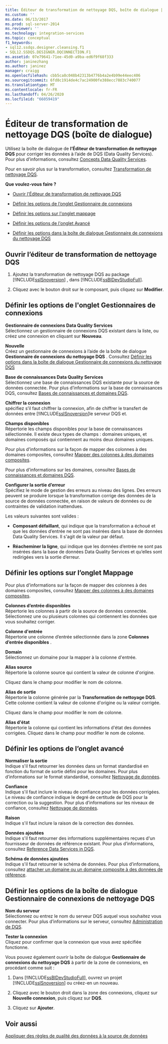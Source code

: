 ```yaml
---
title: Éditeur de transformation de nettoyage DQS, boîte de dialogue | Microsoft Docs
ms.custom: ''
ms.date: 06/13/2017
ms.prod: sql-server-2014
ms.reviewer: ''
ms.technology: integration-services
ms.topic: conceptual
f1_keywords:
- sql12.ssdqs.designer.cleansing.f1
- SQL12.SSDQS.DESIGNER.DQCONNECTION.F1
ms.assetid: 07e79641-71ee-45d0-a9ba-ed6f9f68f333
author: janinezhang
ms.author: janinez
manager: craigg
ms.openlocfilehash: cbb5ca8c048b42313b4776b4a2e4b99e44eec406
ms.sourcegitcommit: 6fd8c1914de4c7ac24900fe388ecc7883c740077
ms.translationtype: MT
ms.contentlocale: fr-FR
ms.lasthandoff: 04/26/2020
ms.locfileid: "66059419"
---
```

# <a name="dqs-cleansing-transformation-editor-dialog-box"></a>Éditeur de transformation de nettoyage DQS (boîte de dialogue)
  Utilisez la boîte de dialogue de **l’Éditeur de transformation de nettoyage DQS** pour corriger les données à l’aide de DQS (Data Quality Services). Pour plus d’informations, consultez [Concepts Data Quality Services](../../2014/data-quality-services/data-quality-services-concepts.md).  
  
 Pour en savoir plus sur la transformation, consultez [Transformation de nettoyage DQS](data-flow/transformations/dqs-cleansing-transformation.md).  
  
 **Que voulez-vous faire ?**  
  
-   [Ouvrir l'Éditeur de transformation de nettoyage DQS](#open)  
  
-   [Définir les options de l’onglet Gestionnaire de connexions](#connection)  
  
-   [Définir les options sur l'onglet mappage](#mapping)  
  
-   [Définir les options de l'onglet Avancé](#advanced)  
  
-   [Définir les options dans la boîte de dialogue Gestionnaire de connexions du nettoyage DQS](#manager)  
  
##  <a name="open-the-dqs-cleansing-transformation-editor"></a><a name="open"></a>Ouvrir l’éditeur de transformation de nettoyage DQS  
  
1.  Ajoutez la transformation de nettoyage DQS au package [!INCLUDE[ssISnoversion](../includes/ssisnoversion-md.md)] , dans [!INCLUDE[ssBIDevStudioFull](../includes/ssbidevstudiofull-md.md)].  
  
2.  Cliquez avec le bouton droit sur le composant, puis cliquez sur **Modifier**.  
  
##  <a name="set-options-on-the-connection-manager-tab"></a><a name="connection"></a> Définir les options de l'onglet Gestionnaires de connexions  
 **Gestionnaire de connexions Data Quality Services**  
 Sélectionnez un gestionnaire de connexions DQS existant dans la liste, ou créez une connexion en cliquant sur **Nouveau**.  
  
 **Nouvelle**  
 Créez un gestionnaire de connexions à l’aide de la boîte de dialogue **Gestionnaire de connexions du nettoyage DQS** . Consultez [Définir les options dans la boîte de dialogue Gestionnaire de connexions du nettoyage DQS](#manager)  
  
 **Base de connaissances Data Quality Services**  
 Sélectionnez une base de connaissances DQS existante pour la source de données connectée. Pour plus d’informations sur la base de connaissances DQS, consultez [Bases de connaissances et domaines DQS](../../2014/data-quality-services/dqs-knowledge-bases-and-domains.md).  
  
 **Chiffrer la connexion**  
 spécifiez s’il faut chiffrer la connexion, afin de chiffrer le transfert de données entre [!INCLUDE[ssISnoversion](../includes/ssisnoversion-md.md)]le serveur DQS et.  
  
 **Champs disponibles**  
 Répertorie les champs disponibles pour la base de connaissances sélectionnée. Il existe deux types de champs : domaines uniques, et domaines composés qui contiennent au moins deux domaines uniques.  
  
 Pour plus d’informations sur la façon de mapper des colonnes à des domaines composites, consultez [Mapper des colonnes à des domaines composites](data-flow/transformations/map-columns-to-composite-domains.md).  
  
 Pour plus d’informations sur les domaines, consultez [Bases de connaissances et domaines DQS](../../2014/data-quality-services/dqs-knowledge-bases-and-domains.md).  
  
 **Configurer la sortie d’erreur**  
 Spécifiez le mode de gestion des erreurs au niveau des lignes. Des erreurs peuvent se produire lorsque la transformation corrige des données de la source de données connectée, en raison de valeurs de données ou de contraintes de validation inattendues.  
  
 Les valeurs suivantes sont valides :  
  
-   **Composant défaillant**, qui indique que la transformation a échoué et que les données d’entrée ne sont pas insérées dans la base de données Data Quality Services. Il s'agit de la valeur par défaut.  
  
-   **Réacheminer la ligne**, qui indique que les données d’entrée ne sont pas insérées dans la base de données Data Quality Services et qu’elles sont redirigées vers la sortie d’erreur.  
  
##  <a name="set-options-on-the-mapping-tab"></a><a name="mapping"></a>Définir les options sur l’onglet Mappage  
 Pour plus d’informations sur la façon de mapper des colonnes à des domaines composites, consultez [Mapper des colonnes à des domaines composites](data-flow/transformations/map-columns-to-composite-domains.md).  
  
 **Colonnes d’entrée disponibles**  
 Répertorie les colonnes à partir de la source de données connectée. Sélectionnez une ou plusieurs colonnes qui contiennent les données que vous souhaitez corriger.  
  
 **Colonne d'entrée**  
 Répertorie une colonne d’entrée sélectionnée dans la zone **Colonnes d’entrée disponibles** .  
  
 **Domain**  
 Sélectionnez un domaine pour la mapper à la colonne d'entrée.  
  
 **Alias source**  
 Répertorie la colonne source qui contient la valeur de colonne d'origine.  
  
 Cliquez dans le champ pour modifier le nom de colonne.  
  
 **Alias de sortie**  
 Répertorie la colonne générée par la **Transformation de nettoyage DQS**. Cette colonne contient la valeur de colonne d'origine ou la valeur corrigée.  
  
 Cliquez dans le champ pour modifier le nom de colonne.  
  
 **Alias d'état**  
 Répertorie la colonne qui contient les informations d'état des données corrigées. Cliquez dans le champ pour modifier le nom de colonne.  
  
##  <a name="set-options-on-the-advanced-tab"></a><a name="advanced"></a>Définir les options de l’onglet avancé  
 **Normaliser la sortie**  
 Indique s'il faut retourner les données dans un format standardisé en fonction du format de sortie défini pour les domaines. Pour plus d’informations sur le format standardisé, consultez [Nettoyage de données](../../2014/data-quality-services/data-cleansing.md).  
  
 **Confiance**  
 Indique s'il faut inclure le niveau de confiance pour les données corrigées. Le niveau de confiance indique le degré de certitude de DQS pour la correction ou la suggestion. Pour plus d’informations sur les niveaux de confiance, consultez [Nettoyage de données](../../2014/data-quality-services/data-cleansing.md).  
  
 **Raison**  
 Indique s'il faut inclure la raison de la correction des données.  
  
 **Données ajoutées**  
 Indique s'il faut retourner des informations supplémentaires reçues d'un fournisseur de données de référence existant. Pour plus d’informations, consultez [Reference Data Services in DQS](../../2014/data-quality-services/reference-data-services-in-dqs.md).  
  
 **Schéma de données ajoutées**  
 Indique s'il faut retourner le schéma de données. Pour plus d’informations, consultez [attacher un domaine ou un domaine composite à des données de référence](../../2014/data-quality-services/attach-a-domain-or-composite-domain-to-reference-data.md).  
  
##  <a name="set-the-options-in-the-dqs-cleansing-connection-manager-dialog-box"></a><a name="manager"></a>Définir les options de la boîte de dialogue Gestionnaire de connexions de nettoyage DQS  
 **Nom du serveur**  
 Sélectionnez ou entrez le nom du serveur DQS auquel vous souhaitez vous connecter. Pour plus d’informations sur le serveur, consultez [Administration de DQS](../../2014/data-quality-services/dqs-administration.md).  
  
 **Tester la connexion**  
 Cliquez pour confirmer que la connexion que vous avez spécifiée fonctionne.  
  
 Vous pouvez également ouvrir la boîte de dialogue **Gestionnaire de connexions du nettoyage DQS** à partir de la zone de connexions, en procédant comme suit :  
  
1.  Dans [!INCLUDE[ssBIDevStudioFull](../includes/ssbidevstudiofull-md.md)], ouvrez un projet [!INCLUDE[ssISnoversion](../includes/ssisnoversion-md.md)] ou créez-en un nouveau.  
  
2.  Cliquez avec le bouton droit dans la zone des connexions, cliquez sur **Nouvelle connexion**, puis cliquez sur **DQS**.  
  
3.  Cliquez sur **Ajouter**.  
  
## <a name="see-also"></a>Voir aussi  
 [Appliquer des règles de qualité des données à la source de données](data-flow/transformations/apply-data-quality-rules-to-data-source.md)  
  
  
